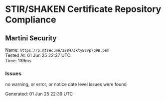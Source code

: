 # STIR/SHAKEN Certificate Repository Compliance

## Martini Security

Name: `https://p.mtsec.me/2884/JktyBzvp7q9B.pem`\
Tested At: 01 Jun 25 22:37 UTC\
Time: 139ms

### Issues

no warning, or error, or notice date level issues were found

Generated: 01 Jun 25 22:39 UTC
